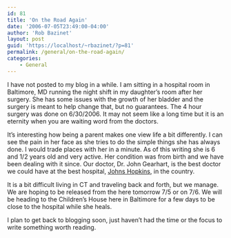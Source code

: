```yaml
---
id: 81
title: 'On the Road Again'
date: '2006-07-05T23:49:00-04:00'
author: 'Rob Bazinet'
layout: post
guid: 'https://localhost/~rbazinet/?p=81'
permalink: /general/on-the-road-again/
categories:
    - General
---
```


I have not posted to my blog in a while. I am sitting in a hospital room in Baltimore, MD running the night shift in my daughter’s room after her surgery. She has some issues with the growth of her bladder and the surgery is meant to help change that, but no guarantees. The 4 hour surgery was done on 6/30/2006. It may not seem like a long time but it is an eternity when you are waiting word from the doctors.

It’s interesting how being a parent makes one view life a bit differently. I can see the pain in her face as she tries to do the simple things she has always done. I would trade places with her in a minute. As of this writing she is 6 and 1/2 years old and very active. Her condition was from birth and we have been dealing with it since. Our doctor, Dr. John Gearhart, is the best doctor we could have at the best hospital, [Johns Hopkins](https://www.hopkinshospital.org/), in the country.

It is a bit difficult living in CT and traveling back and forth, but we manage. We are hoping to be released from the here tomorrow 7/5 or on 7/6. We will be heading to the Children’s House here in Baltimore for a few days to be close to the hospital while she heals.

I plan to get back to blogging soon, just haven’t had the time or the focus to write something worth reading.